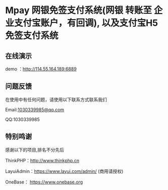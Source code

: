 Mpay 网银免签支付系统(网银 转账至 企业支付宝账户，有回调), 以及支付宝H5免签支付系统
===============

## **在线演示**

demo ：http://114.55.164.189:6889

## **问题反馈**

在使用中有任何问题，请使用以下联系方式联系我们

Email:1030339985@qq.com

QQ:1030339985

## **特别鸣谢**

感谢以下的项目,排名不分先后

ThinkPHP：http://www.thinkphp.cn

LayuiAdmin：https://www.layui.com/admin/ (商用请授权)

OneBase： https://www.onebase.org
